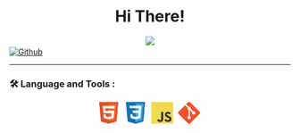 <div id="header" align="center">
    <h1>Hi There!</h1>
    <img src="https://media.giphy.com/media/M9gbBd9nbDrOTu1Mqx/giphy.gif" width="230" />
    
    
</div>
<div id="badges">
    <a href="github.com/lemodoescoding">
        <img src="https://img.shields.io/badge/Github-black?logo=github&logoColor=white" alt="Github">
    </a>
</div>

---

### :hammer_and_wrench: Language and Tools :

<div align="center">
	<img src="https://github.com/devicons/devicon/blob/master/icons/html5/html5-original.svg" alt="HTML5" title="HTML5" width="40" height="40">&nbsp
	<img src="https://github.com/devicons/devicon/blob/master/icons/css3/css3-original.svg" alt="CSS" title="CSS" width="40" height="40">&nbsp
	<img src="https://github.com/devicons/devicon/blob/master/icons/javascript/javascript-original.svg" alt="JS" title="JS" width="40" height="40">&nbsp
	<img src="https://github.com/devicons/devicon/blob/master/icons/git/git-original.svg" alt="Git" title="Git" width="40" height="40">&nbsp 
</div>
